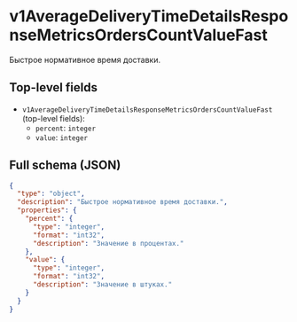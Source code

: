 # v1AverageDeliveryTimeDetailsResponseMetricsOrdersCountValueFast

Быстрое нормативное время доставки.

## Top-level fields
- `v1AverageDeliveryTimeDetailsResponseMetricsOrdersCountValueFast` (top-level fields):
  - `percent`: `integer`
  - `value`: `integer`

## Full schema (JSON)
```json
{
  "type": "object",
  "description": "Быстрое нормативное время доставки.",
  "properties": {
    "percent": {
      "type": "integer",
      "format": "int32",
      "description": "Значение в процентах."
    },
    "value": {
      "type": "integer",
      "format": "int32",
      "description": "Значение в штуках."
    }
  }
}
```
